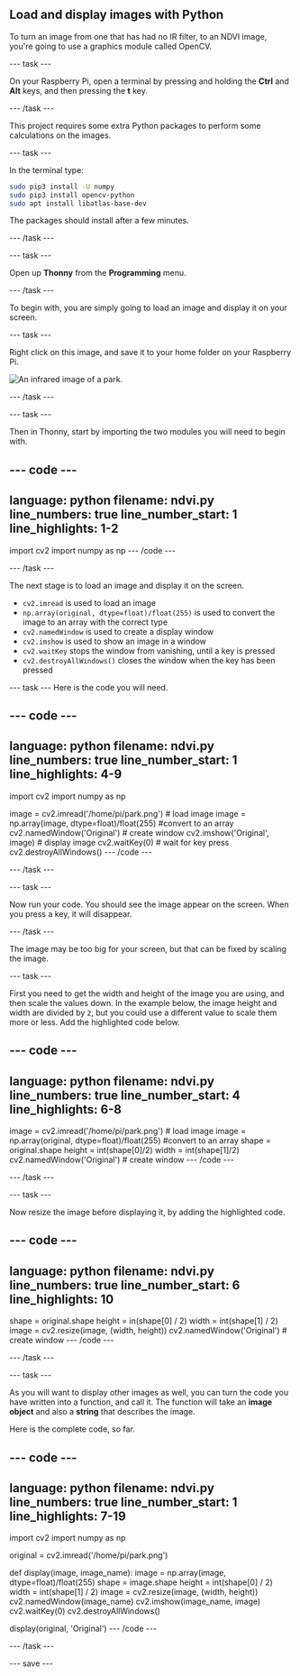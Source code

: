## Load and display images with Python

<div style="display: flex; flex-wrap: wrap">
<div style="flex-basis: 200px; flex-grow: 1; margin-right: 15px;">
To turn an image from one that has had no IR filter, to an NDVI image, you're going to use a graphics module called OpenCV.
</div>
</div>

--- task ---

On your Raspberry Pi, open a terminal by pressing and holding the **Ctrl** and **Alt** keys, and then pressing the **t** key.

--- /task ---

This project requires some extra Python packages to perform some calculations on the images.

--- task ---

In the terminal type:

```bash
sudo pip3 install -U numpy
sudo pip3 install opencv-python
sudo apt install libatlas-base-dev
```

The packages should install after a few minutes.

--- /task ---

--- task ---

Open up **Thonny** from the **Programming** menu.

--- /task ---

To begin with, you are simply going to load an image and display it on your screen.

--- task ---

Right click on this image, and save it to your home folder on your Raspberry Pi.

![An infrared image of a park.](images/park.png)

--- /task ---

--- task ---

Then in Thonny, start by importing the two modules you will need to begin with.

--- code ---
---
language: python
filename: ndvi.py
line_numbers: true
line_number_start: 1
line_highlights: 1-2
---
import cv2
import numpy as np
--- /code ---

--- /task ---

The next stage is to load an image and display it on the screen.

- `cv2.imread` is used to load an image
- `np.array(original, dtype=float)/float(255)` is used to convert the image to an array with the correct type
- `cv2.namedWindow` is used to create a display window
- `cv2.imshow` is used to show an image in a window
- `cv2.waitKey` stops the window from vanishing, until a key is pressed
- `cv2.destroyAllWindows()` closes the window when the key has been pressed

--- task ---
Here is the code you will need.

--- code ---
---
language: python
filename: ndvi.py
line_numbers: true
line_number_start: 1
line_highlights: 4-9
---
import cv2
import numpy as np

image = cv2.imread('/home/pi/park.png') # load image
image = np.array(image, dtype=float)/float(255) #convert to an array
cv2.namedWindow('Original') # create window
cv2.imshow('Original', image) # display image
cv2.waitKey(0) # wait for key press
cv2.destroyAllWindows()
--- /code ---

--- /task ---

--- task ---

Now run your code. You should see the image appear on the screen. When you press a key, it will disappear.

--- /task ---

The image may be too big for your screen, but that can be fixed by scaling the image.

--- task ---

First you need to get the width and height of the image you are using, and then scale the values down. In the example below, the image height and width are divided by `2`, but you could use a different value to scale them more or less.
Add the highlighted code below.

--- code ---
---
language: python
filename: ndvi.py
line_numbers: true
line_number_start: 4
line_highlights: 6-8
---
image = cv2.imread('/home/pi/park.png') # load image
image = np.array(original, dtype=float)/float(255) #convert to an array
shape = original.shape
height = int(shape[0]/2)
width = int(shape[1]/2)
cv2.namedWindow('Original') # create window
--- /code ---

--- /task ---

--- task ---

Now resize the image before displaying it, by adding the highlighted code.

--- code ---
---
language: python
filename: ndvi.py
line_numbers: true
line_number_start: 6
line_highlights: 10
---
shape = original.shape
height = in(shape[0] / 2)
width = int(shape[1] / 2)
image = cv2.resize(image, (width, height))
cv2.namedWindow('Original') # create window
--- /code ---

--- /task ---

--- task ---

As you will want to display other images as well, you can turn the code you have written into a function, and call it. The function will take an **image object** and also a **string** that describes the image.

Here is the complete code, so far.

--- code ---
---
language: python
filename: ndvi.py
line_numbers: true
line_number_start: 1
line_highlights: 7-19
---
import cv2
import numpy as np

original = cv2.imread('/home/pi/park.png')


def display(image, image_name):
    image = np.array(image, dtype=float)/float(255)
    shape = image.shape
    height = int(shape[0] / 2)
    width = int(shape[1] / 2)
    image = cv2.resize(image, (width, height))
    cv2.namedWindow(image_name)
    cv2.imshow(image_name, image)
    cv2.waitKey(0)
    cv2.destroyAllWindows()


display(original, 'Original')
--- /code ---

--- /task ---

--- save ---
